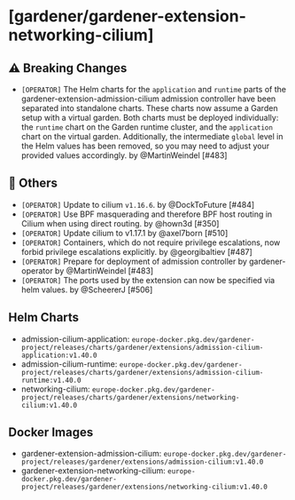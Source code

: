 # [gardener/gardener-extension-networking-cilium]

## ⚠️ Breaking Changes

- `[OPERATOR]` The Helm charts for the `application` and `runtime` parts of the gardener-extension-admission-cilium admission controller have been separated into standalone charts. These charts now assume a Garden setup with a virtual garden. Both charts must be deployed individually: the `runtime` chart on the Garden runtime cluster, and the `application` chart on the virtual garden. Additionally, the intermediate `global` level in the Helm values has been removed, so you may need to adjust your provided values accordingly. by @MartinWeindel [#483]
## 🏃 Others

- `[OPERATOR]` Update to cilium `v1.16.6`. by @DockToFuture [#484]
- `[OPERATOR]` Use BPF masquerading and therefore BPF host routing in Cilium when using direct routing. by @hown3d [#350]
- `[OPERATOR]` Update cilium to v1.17.1 by @axel7born [#510]
- `[OPERATOR]` Containers, which do not require privilege escalations, now forbid privilege escalations explicitly. by @georgibaltiev [#487]
- `[OPERATOR]` Prepare for deployment of admission controller by gardener-operator by @MartinWeindel [#483]
- `[OPERATOR]` The ports used by the extension can now be specified via helm values. by @ScheererJ [#506]

## Helm Charts
- admission-cilium-application: `europe-docker.pkg.dev/gardener-project/releases/charts/gardener/extensions/admission-cilium-application:v1.40.0`
- admission-cilium-runtime: `europe-docker.pkg.dev/gardener-project/releases/charts/gardener/extensions/admission-cilium-runtime:v1.40.0`
- networking-cilium: `europe-docker.pkg.dev/gardener-project/releases/charts/gardener/extensions/networking-cilium:v1.40.0`
## Docker Images
- gardener-extension-admission-cilium: `europe-docker.pkg.dev/gardener-project/releases/gardener/extensions/admission-cilium:v1.40.0`
- gardener-extension-networking-cilium: `europe-docker.pkg.dev/gardener-project/releases/gardener/extensions/networking-cilium:v1.40.0`
